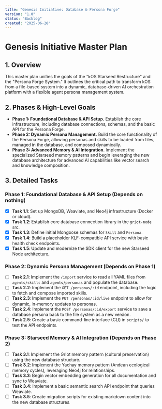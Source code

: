 ```yaml
---
title: "Genesis Initiative: Database & Persona Forge"
version: "1.0"
status: "Backlog"
created: "2025-06-28"
---
```


# Genesis Initiative Master Plan

## 1. Overview

This master plan unifies the goals of the "kOS Starseed Restructure" and the "Persona Forge System." It outlines the critical path to transform kOS from a file-based system into a dynamic, database-driven AI orchestration platform with a flexible agent persona management system.

## 2. Phases & High-Level Goals

*   **Phase 1: Foundational Database & API Setup.** Establish the core infrastructure, including database connections, schemas, and the basic API for the Persona Forge.
*   **Phase 2: Dynamic Persona Management.** Build the core functionality of the Persona Forge, allowing personas and skills to be loaded from files, managed in the database, and composed dynamically.
*   **Phase 3: Advanced Memory & AI Integration.** Implement the specialized Starseed memory patterns and begin leveraging the new database architecture for advanced AI capabilities like vector search and knowledge composition.

## 3. Detailed Tasks

### Phase 1: Foundational Database & API Setup (Depends on nothing)
- [x] **Task 1.1**: Set up MongoDB, Weaviate, and Neo4j infrastructure (Docker or cloud).
- [x] **Task 1.2**: Establish core database connection library in the `griot-node` src.
- [x] **Task 1.3**: Define initial Mongoose schemas for `Skill` and `Persona`.
- [x] **Task 1.4**: Build a placeholder KLF-compatible API service with basic health check endpoints.
- [x] **Task 1.5**: Update and modernize the SDK client for the new Starseed Node architecture.

### Phase 2: Dynamic Persona Management (Depends on Phase 1)
- [ ] **Task 2.1**: Implement the `/import` service to read all YAML files from `agents/skills` and `agents/personas` and populate the database.
- [ ] **Task 2.2**: Implement the `GET /personas/:id` endpoint, including the logic to fetch and compose imported skills.
- [ ] **Task 2.3**: Implement the `PUT /personas/:id/live` endpoint to allow for dynamic, in-memory updates to personas.
- [ ] **Task 2.4**: Implement the `POST /personas/:id/export` service to save a database persona back to the file system as a new version.
- [ ] **Task 2.5**: Create a basic command-line interface (CLI) in `scripts/` to test the API endpoints.

### Phase 3: Starseed Memory & AI Integration (Depends on Phase 2)
- [ ] **Task 3.1**: Implement the Griot memory pattern (cultural preservation) using the new database structure.
- [ ] **Task 3.2**: Implement the Yachay memory pattern (Andean ecological memory cycles), leveraging Neo4j for relationships.
- [ ] **Task 3.3**: Begin vector embedding generation for all documentation and sync to Weaviate.
- [ ] **Task 3.4**: Implement a basic semantic search API endpoint that queries Weaviate.
- [ ] **Task 3.5**: Create migration scripts for existing markdown content into the new database structures. 